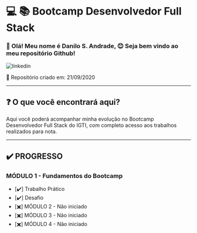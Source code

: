 # :computer: :books: Bootcamp Desenvolvedor Full Stack

### :man: Olá! Meu nome é Danilo S. Andrade, :blush: Seja bem vindo ao meu repositório Github!

![linkedin](https://www.linkedin.com/in/daniloandrade47/)

:date: Repositório criado em: 21/09/2020

---

## :question: O que você encontrará aqui?

Aqui você poderá acompanhar minha evolução no Bootcamp Desenvolvedor Full Stack do IGTI, com completo acesso aos trabalhos realizados para nota.

---

## :heavy_check_mark: PROGRESSO

### MÓDULO 1 - Fundamentos do Bootcamp

- [:heavy_check_mark:] Trabalho Prático
- [:heavy_check_mark:] Desafio
- [:heavy_multiplication_x:] MÓDULO 2 - Não iniciado
- [:heavy_multiplication_x:] MÓDULO 3 - Não iniciado
- [:heavy_multiplication_x:] MÓDULO 4 - Não iniciado
